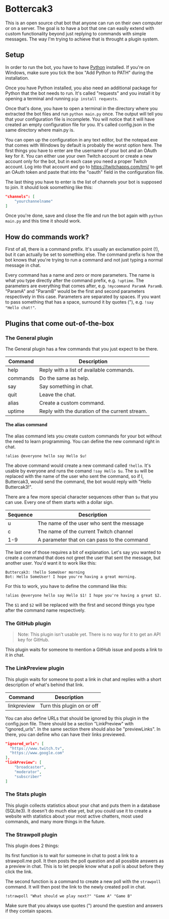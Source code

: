 # Bottercak3

This is an open source chat bot that anyone can run on their own computer or
on a server. The goal is to have a bot that one can easily extend with custom
functionality beyond just replying to commands with simple messages. The way
I'm trying to achieve that is throught a plugin system.

## Setup

In order to run the bot, you have to have [Python](https://www.python.org)
installed. If you're on Windows, make sure you tick the box "Add Python to
PATH" during the installation.

Once you have Python installed, you also need an additional package for Python
that the bot needs to run. It's called "requests" and you install it by opening
a terminal and running `pip install requests`.

Once that's done, you have to open a terminal in the directory where you
extracted the bot files and run `python main.py` once. The output will tell you
that your configuration file is incomplete. You will notice that it will have
created an empty configuration file for you. It's called config.json in the
same directory where main.py is.

You can open up the configuration in any text editor, but the notepad.exe that
comes with Windows by default is probably the worst option here. The first
things you have to enter are the username of your bot and an OAuth key for it.
You can either use your own Twitch account or create a new account only for the
bot, but in each case you need a proper Twitch account. Log into that account
and go to https://twitchapps.com/tmi/ to get an OAuth token and paste that into
the "oauth" field in the configuration file.

The last thing you have to enter is the list of channels your bot is supposed
to join. It should look soomething like this:

```JSON
"channels": [
    "yourchannelname"
]
```

Once you're done, save and close the file and run the bot again with
`python main.py` and this time it should work.

## How do commands work?

First of all, there is a command prefix. It's usually an exclamation point (!),
but it can actually be set to something else. The command prefix is how the bot
knows that you're trying to run a command and not just typing a normal message
in chat.

Every command has a name and zero or more parameters. The name is what you
type directly after the command prefix, e.g. `!uptime`. The parameters are
everything that comes after, e.g. `!mycommand ParamA ParamB`. "ParamA" and
"ParamB" would be the first and second parameters respectively in this case.
Parameters are separated by spaces. If you want to pass something that has a
space, surround it by quotes ("), e.g. `!say "Hello chat!"`.

## Plugins that come out-of-the-box

### The General plugin

The General plugin has a few commands that you just expect to be there.

| Command | Description |
| ------- | ----------- |
| help | Reply with a list of available commands. |
| commands | Do the same as help. |
| say | Say something in chat. |
| quit | Leave the chat. |
| alias | Create a custom command. |
| uptime | Reply with the duration of the current stream. |

#### The alias command

The alias command lets you create custom commands for your bot without the need
to learn programming. You can define the new command right in chat.

```
!alias @everyone hello say Hello $u!
```

The above command would create a new command called `!hello`. It's usable by everyone and runs the comand `!say Hello $u`. The `$u` will be replaced with
the name of the user who sent the command, so if I, Buttercak3, would send the
command, the bot would reply with "Hello Buttercak3!".

There are a few more special character sequences other than `$u` that you can use. Every one of them starts with a dollar sign.

| Sequence | Description |
| -------- | ----------- |
| u | The name of the user who sent the message |
| c | The name of the current Twitch channel |
| 1-9 | A parameter that on can pass to the command |

The last one of those requires a bit of explanation. Let's say you wanted to
create a command that does not greet the user that sent the message, but
another user. You'd want it to work like this:

```
Buttercak3: !hello SomeUser morning
Bot: Hello SomeUser! I hope you're having a great morning.
```

For this to work, you have to define the command like this:

```
!alias @everyone hello say Hello $1! I hope you're having a great $2.
```

The `$1` and `$2` will be replaced with the first and second things you type
after the command name respectively.

### The GitHub plugin

> Note: This plugin isn't usable yet. There is no way for it to get an API key
> for GitHub.

This plugin waits for someone to mention a GitHub issue and posts a link to it
in chat.

### The LinkPreview plugin

This plugin waits for someone to post a link in chat and replies with a short
description of what's behind that link.

| Command | Description |
| ------- | ----------- |
| linkpreview | Turn this plugin on or off |

You can also define URLs that should be ignored by this plugin in the
config.json file. There should be a section "LinkPreview" with "ignored_urls". In the same section there should also be "previewLinks". In there, you can define who can have their links previewed.

```JSON
"ignored_urls": [
  "https://www.twitch.tv",
  "https://www.google.com"
],
"linkPreview": [
    "broadcaster",
    "moderator",
    "subscriber"
]
```

### The Stats plugin

This plugin collects statistics about your chat and puts them in a database (SQLite3). It doesn't do much else yet, but you could use it to create a
website with statistics about your most active chatters, most used commands,
and many more things in the future.

### The Strawpoll plugin

This plugin does 2 things:

Its first function is to wait for someone in chat to post a link to a
strawpoll.me poll. It then posts the poll question and all possible answers as
a preview in chat. This is to let people know what a poll is about before they
click the link.

The second function is a command to create a new poll with the `strawpoll`
command. It will then post the link to the newly created poll in chat.

```
!strawpoll "What should we play next?" "Game A" "Game B"
```

Make sure that you always use quotes (") around the question and answers if
they contain spaces.
